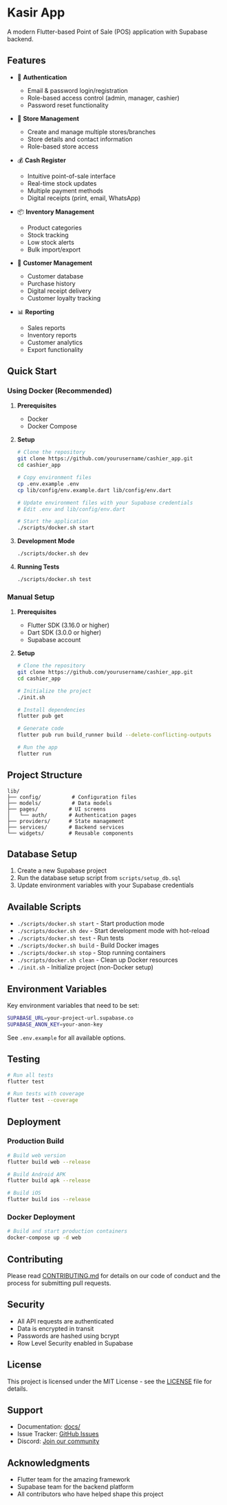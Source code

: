 # Kasir App

A modern Flutter-based Point of Sale (POS) application with Supabase backend.

## Features

- 🔐 **Authentication**
  - Email & password login/registration
  - Role-based access control (admin, manager, cashier)
  - Password reset functionality

- 🏪 **Store Management**
  - Create and manage multiple stores/branches
  - Store details and contact information
  - Role-based store access

- 💰 **Cash Register**
  - Intuitive point-of-sale interface
  - Real-time stock updates
  - Multiple payment methods
  - Digital receipts (print, email, WhatsApp)

- 📦 **Inventory Management**
  - Product categories
  - Stock tracking
  - Low stock alerts
  - Bulk import/export

- 👥 **Customer Management**
  - Customer database
  - Purchase history
  - Digital receipt delivery
  - Customer loyalty tracking

- 📊 **Reporting**
  - Sales reports
  - Inventory reports
  - Customer analytics
  - Export functionality

## Quick Start

### Using Docker (Recommended)

1. **Prerequisites**
   - Docker
   - Docker Compose

2. **Setup**
   ```bash
   # Clone the repository
   git clone https://github.com/yourusername/cashier_app.git
   cd cashier_app

   # Copy environment files
   cp .env.example .env
   cp lib/config/env.example.dart lib/config/env.dart

   # Update environment files with your Supabase credentials
   # Edit .env and lib/config/env.dart

   # Start the application
   ./scripts/docker.sh start
   ```

3. **Development Mode**
   ```bash
   ./scripts/docker.sh dev
   ```

4. **Running Tests**
   ```bash
   ./scripts/docker.sh test
   ```

### Manual Setup

1. **Prerequisites**
   - Flutter SDK (3.16.0 or higher)
   - Dart SDK (3.0.0 or higher)
   - Supabase account

2. **Setup**
   ```bash
   # Clone the repository
   git clone https://github.com/yourusername/cashier_app.git
   cd cashier_app

   # Initialize the project
   ./init.sh

   # Install dependencies
   flutter pub get

   # Generate code
   flutter pub run build_runner build --delete-conflicting-outputs

   # Run the app
   flutter run
   ```

## Project Structure

```
lib/
├── config/          # Configuration files
├── models/          # Data models
├── pages/          # UI screens
│   └── auth/       # Authentication pages
├── providers/      # State management
├── services/       # Backend services
└── widgets/        # Reusable components
```

## Database Setup

1. Create a new Supabase project
2. Run the database setup script from `scripts/setup_db.sql`
3. Update environment variables with your Supabase credentials

## Available Scripts

- `./scripts/docker.sh start` - Start production mode
- `./scripts/docker.sh dev` - Start development mode with hot-reload
- `./scripts/docker.sh test` - Run tests
- `./scripts/docker.sh build` - Build Docker images
- `./scripts/docker.sh stop` - Stop running containers
- `./scripts/docker.sh clean` - Clean up Docker resources
- `./init.sh` - Initialize project (non-Docker setup)

## Environment Variables

Key environment variables that need to be set:

```bash
SUPABASE_URL=your-project-url.supabase.co
SUPABASE_ANON_KEY=your-anon-key
```

See `.env.example` for all available options.

## Testing

```bash
# Run all tests
flutter test

# Run tests with coverage
flutter test --coverage
```

## Deployment

### Production Build

```bash
# Build web version
flutter build web --release

# Build Android APK
flutter build apk --release

# Build iOS
flutter build ios --release
```

### Docker Deployment

```bash
# Build and start production containers
docker-compose up -d web
```

## Contributing

Please read [CONTRIBUTING.md](CONTRIBUTING.md) for details on our code of conduct and the process for submitting pull requests.

## Security

- All API requests are authenticated
- Data is encrypted in transit
- Passwords are hashed using bcrypt
- Row Level Security enabled in Supabase

## License

This project is licensed under the MIT License - see the [LICENSE](LICENSE) file for details.

## Support

- Documentation: [docs/](docs/)
- Issue Tracker: [GitHub Issues](https://github.com/yourusername/cashier_app/issues)
- Discord: [Join our community](https://discord.gg/your-invite)

## Acknowledgments

- Flutter team for the amazing framework
- Supabase team for the backend platform
- All contributors who have helped shape this project
